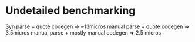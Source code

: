 # Undetailed benchmarking

Syn parse + quote codegen => ~13micros
manual parse + quote codegen => 3.5micros
manual parse + mostly manual codegen => 2.5 micros
